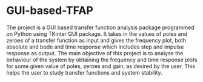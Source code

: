 # GUI-based-TFAP
The project is a GUI based transfer function analysis package programmed on Python using TKinter GUI package.
It takes in the values of poles and zeroes of a transfer function as input and gives the frequency plot, both absolute and bode and time response which includes step and impulse response as output.
The main objective of this project is to analyse the behaviour of the system by obtaining the frequency and time response plots for some given value of poles, zeroes and gain, as desired by the user. This helps the user to study transfer functions and system stability.
